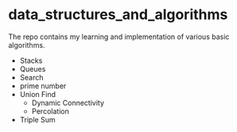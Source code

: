 # data_structures_and_algorithms

The repo contains my learning and implementation of various basic algorithms.

- Stacks
- Queues
- Search
- prime number
- Union Find
  - Dynamic Connectivity
  - Percolation
- Triple Sum
